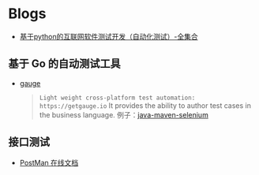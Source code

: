 # Blogs
* [基于python的互联网软件测试开发（自动化测试）-全集合](http://www.cnblogs.com/beer/p/6381327.html)

## 基于 Go 的自动测试工具
* [gauge](https://github.com/getgauge/gauge)
  > `Light weight cross-platform test automation: https://getgauge.io`
     It provides the ability to author test cases in the business language.
     例子：[java-maven-selenium](https://github.com/getgauge-examples/java-maven-selenium)

## 接口测试
* [PostMan 在线文档](https://www.getpostman.com/docs/postman/mock_servers/mocking_with_examples)
